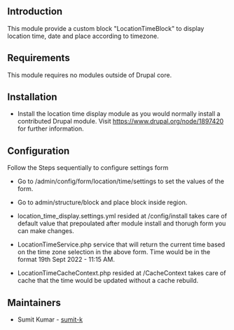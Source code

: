 ## Introduction

This module provide a custom block "LocationTimeBlock" to display
location time, date and place according to timezone.

## Requirements

This module requires no modules outside of Drupal core.
## Installation

* Install the location time display module as you would normally install a
  contributed Drupal module. Visit https://www.drupal.org/node/1897420 for
  further information.

## Configuration

  Follow the Steps sequentially to configure settings form
  * Go to /admin/config/form/location/time/settings to set the values of the form.
  * Go to admin/structure/block and place block inside region.

* location_time_display.settings.yml resided at /config/install takes care of default value that prepoulated after module install and thorugh form you can make changes.
 
* LocationTimeService.php service that will return the current time based on the time zone selection in the above form. Time would be in the format 19th Sept 2022 - 11:15 AM.

* LocationTimeCacheContext.php resided at /CacheContext takes care of cache that the time would be updated without a cache rebuild.

## Maintainers

- Sumit Kumar - [sumit-k](https://www.drupal.org/u/sumit-k)
